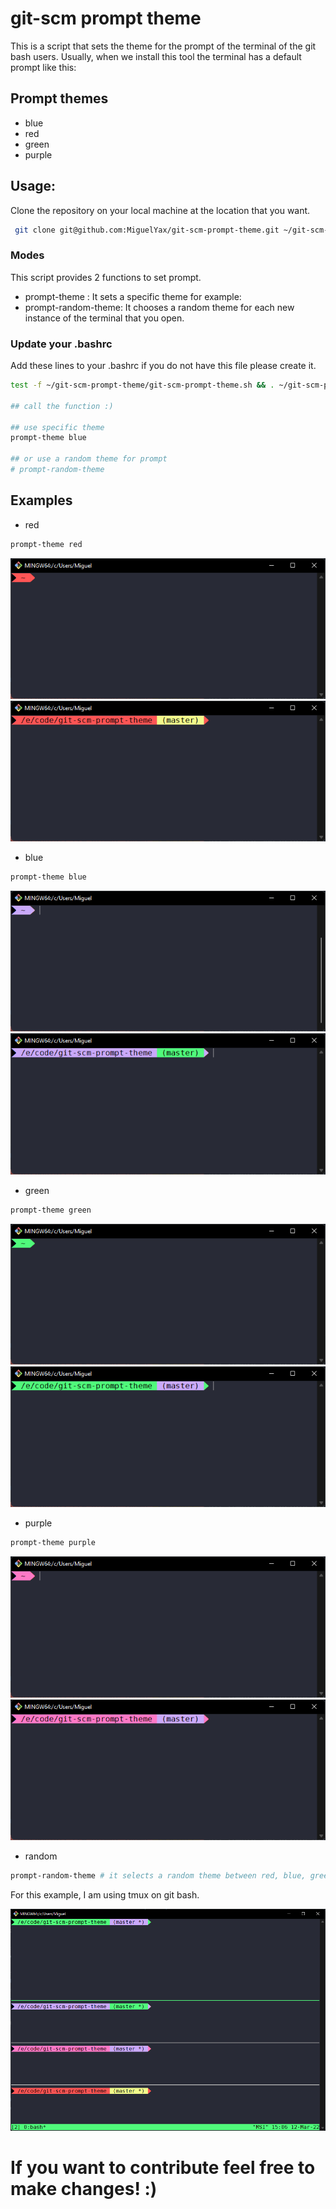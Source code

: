 # git-scm prompt theme 

This is a script that sets the theme for the prompt of the terminal of the git bash users.  Usually, when we install this tool the terminal has a default prompt like this: 

## Prompt themes
- blue
- red
- green
- purple


## Usage:
Clone the repository on your local machine at the location that you want. 

```bash 
 git clone git@github.com:MiguelYax/git-scm-prompt-theme.git ~/git-scm-prompt-theme
```

### Modes

This script provides 2 functions to set prompt. 

- prompt-theme <themeName>: It sets a specific theme for example:
- prompt-random-theme: It chooses a random theme for each new instance of the terminal that you open.

### Update your .bashrc
Add these lines to your .bashrc if you do not have this file please create it.

```bash
test -f ~/git-scm-prompt-theme/git-scm-prompt-theme.sh && . ~/git-scm-prompt-theme/git-scm-prompt-theme.sh

## call the function :)

## use specific theme
prompt-theme blue

## or use a random theme for prompt
# prompt-random-theme
```

## Examples

- red
```bash
prompt-theme red
```
![Red theme](https://raw.githubusercontent.com/MiguelYax/git-scm-prompt-theme/master/images/red.png) 
![Red theme - repository](https://raw.githubusercontent.com/MiguelYax/git-scm-prompt-theme/master/images/red-repo.png)

- blue
```bash
prompt-theme blue
```
![Red theme](https://raw.githubusercontent.com/MiguelYax/git-scm-prompt-theme/master/images/blue.png) 
![Red theme - repository](https://raw.githubusercontent.com/MiguelYax/git-scm-prompt-theme/master/images/blue-repo.png)

- green
```bash
prompt-theme green
```
![Red theme](https://raw.githubusercontent.com/MiguelYax/git-scm-prompt-theme/master/images/green.png) 
![Red theme - repository](https://raw.githubusercontent.com/MiguelYax/git-scm-prompt-theme/master/images/green-repo.png)

- purple
```bash
prompt-theme purple
```
![Red theme](https://raw.githubusercontent.com/MiguelYax/git-scm-prompt-theme/master/images/purple.png) 
![Red theme - repository](https://raw.githubusercontent.com/MiguelYax/git-scm-prompt-theme/master/images/purple-repo.png)

- random
```bash
prompt-random-theme # it selects a random theme between red, blue, green, and purple
```

For this example, I am using tmux on git bash.

![Random theme](https://raw.githubusercontent.com/MiguelYax/git-scm-prompt-theme/master/images/tmux.png)

# If you want to contribute feel free to make changes! :)